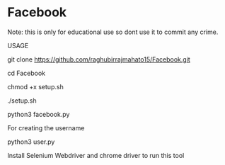 # Facebook
Note: this is only for educational use so dont use it to commit any crime.

USAGE


git clone https://github.com/raghubirrajmahato15/Facebook.git

cd Facebook


chmod +x setup.sh


./setup.sh


python3 facebook.py





For creating the username


python3 user.py


Install Selenium Webdriver and chrome driver to run this tool
